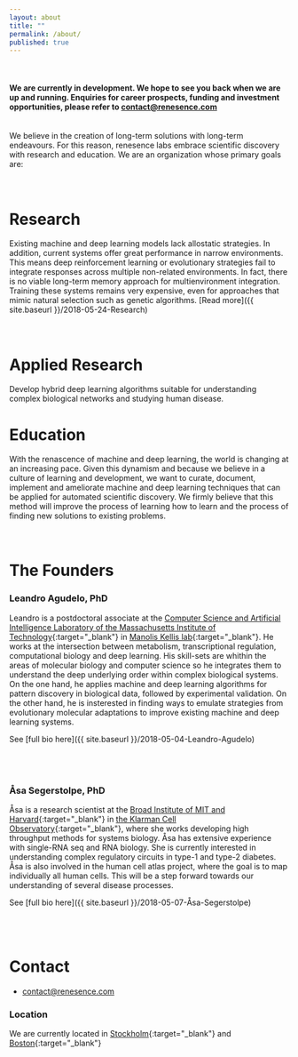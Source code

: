 ```yaml
---
layout: about
title: ""
permalink: /about/
published: true
---
```

<meta name="viewport" content="width=device-width, initial-scale=1.0">
<br />

#### We are currently in development. We hope to see you back when we are up and running. Enquiries for career prospects, funding and investment opportunities, please refer to [contact@renesence.com](mailto:email@domain.com)
<br />
We believe in the creation of long-term solutions with long-term endeavours. For this reason, renesence labs embrace scientific discovery with research and education. We are an organization whose primary goals are:
<br>
  <br>
  <br>

# Research

Existing machine and deep learning models lack allostatic strategies. In addition, current systems offer great performance in narrow environments. This means deep reinforcement learning or evolutionary strategies fail to integrate responses across multiple non-related environments. In fact, there is no viable long-term memory approach for multienvironment integration. Training these systems remains very expensive, even for approaches that mimic natural selection such as genetic algorithms. 
[Read more]({{ site.baseurl }}/2018-05-24-Research)
<br>
  <br>
  <br>

# Applied Research

Develop hybrid deep learning algorithms suitable for understanding complex biological networks and studying human disease. 

# Education

With the renascence of machine and deep learning, the world is changing at an increasing pace. Given this dynamism and because we believe in a culture of learning and development, we want to curate, document, implement and ameliorate machine and deep learning techniques that can be applied for automated scientific discovery. We firmly believe that this method will improve the process of learning how to learn and the process of finding new solutions to existing problems.
<br>
  <br>
  <br>

# The Founders
### Leandro Agudelo, PhD
Leandro is a postdoctoral associate at the [Computer Science and Artificial Intelligence Laboratory of the Massachusetts Institute of Technology](https://www.csail.mit.edu/){:target="_blank"} in [Manolis Kellis lab](http://compbio.mit.edu/compbio.html){:target="_blank"}. He works at the intersection between metabolism, transcriptional regulation, computational biology and deep learning. His skill-sets are whithin the areas of molecular biology and computer science so he integrates them to understand the deep underlying order within complex biological systems. On the one hand, he applies machine and deep learning algorithms for pattern discovery in biological data, followed by experimental validation. On the other hand, he is insterested in finding ways to emulate strategies from evolutionary molecular adaptations to improve existing machine and deep learning systems.  


See [full bio here]({{ site.baseurl }}/2018-05-04-Leandro-Agudelo)		
<br>
  <br>
  <br>

### Åsa Segerstolpe, PhD
Åsa is a research scientist at the [Broad Institute of MIT and Harvard](https://www.broadinstitute.org/){:target="_blank"} in [the Klarman Cell Observatory](https://www.broadinstitute.org/klarman-cell-observatory){:target="_blank"}, where she works developing high throughput methods for systems biology. Åsa has extensive experience with single-RNA seq and RNA biology. She is currently interested in understanding complex regulatory circuits in type-1 and type-2 diabetes. Åsa is also involved in the human cell atlas project, where the goal is to map individually all human cells. This will be a step forward towards our understanding of several disease processes. 

See [full bio here]({{ site.baseurl }}/2018-05-07-Åsa-Segerstolpe)	
<br>
  <br>
  <br>

# Contact

- [contact@renesence.com](mailto:email@domain.com)


### Location 
We are currently located in [Stockholm](https://goo.gl/maps/3wWs6dNhyyj){:target="_blank"} and [Boston](https://goo.gl/maps/C9Ra8WjCXdx){:target="_blank"}

<br />


